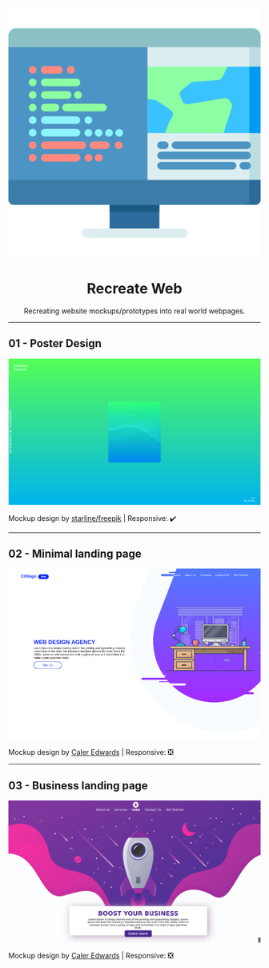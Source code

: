 <div align="center">
    <img src="_assets/coding.png" alt="image by flaticon">
    <h1>Recreate Web</h1>
    <p>Recreating website mockups/prototypes into real world webpages.</p>
</div>

---------------------------
## 01 - Poster Design
![Poster Design](_assets/01_poster.gif)

Mockup design by [starline/freepik](http://www.freepik.com)  |  Responsive: ✔️

----------------------------
## 02 - Minimal landing page
![Minimal landing page](_assets/02_minimal_landing_page.gif)

Mockup design by [Caler Edwards](http://www.caleredwards.com)  |  Responsive: ❎

----------------------------
## 03 - Business landing page
![Minimal landing page](_assets/03_business_landing_page.gif)

Mockup design by [Caler Edwards](http://www.caleredwards.com)  |  Responsive: ❎